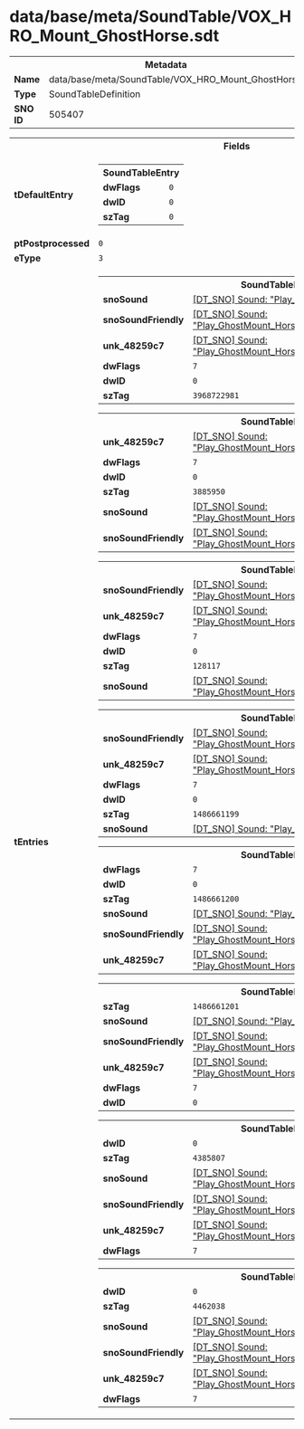 <h1>data/base/meta/SoundTable/VOX_HRO_Mount_GhostHorse.sdt</h1><table><tr><th colspan="100%">Metadata</th></tr><tr><td><b>Name</b></td><td>data/base/meta/SoundTable/VOX_HRO_Mount_GhostHorse.sdt</td></tr><tr><td><b>Type</b></td><td>SoundTableDefinition</td></tr><tr><td><b>SNO ID</b></td><td>505407</td></tr></table>

<table><tr><th colspan="100%">Fields</th></tr><tr><td><b>tDefaultEntry</b></td><td><table><tr><th colspan="100%">SoundTableEntry</th></tr><tr><td><b>dwFlags</b></td><td><code>0</code></td></tr><tr><td><b>dwID</b></td><td><code>0</code></td></tr><tr><td><b>szTag</b></td><td><code>0</code></td></tr></table>

</td></tr><tr><td><b>ptPostprocessed</b></td><td><code>0</code></td></tr><tr><td><b>eType</b></td><td><code>3</code></td></tr><tr><td><b>tEntries</b></td><td><table><tr><th colspan="100%">SoundTableEntry</th></tr><tr><td><b>snoSound</b></td><td><a href="..\Sound\Play_GhostMount_Horse_Vox_RearUp_1P.snd">[DT_SNO] Sound: "Play_GhostMount_Horse_Vox_RearUp_1P"</a></td></tr><tr><td><b>snoSoundFriendly</b></td><td><a href="..\Sound\Play_GhostMount_Horse_Vox_RearUp_3P_Friendly.snd">[DT_SNO] Sound: "Play_GhostMount_Horse_Vox_RearUp_3P_Friendly"</a></td></tr><tr><td><b>unk_48259c7</b></td><td><a href="..\Sound\Play_GhostMount_Horse_Vox_RearUp_3P_Enemy.snd">[DT_SNO] Sound: "Play_GhostMount_Horse_Vox_RearUp_3P_Enemy"</a></td></tr><tr><td><b>dwFlags</b></td><td><code>7</code></td></tr><tr><td><b>dwID</b></td><td><code>0</code></td></tr><tr><td><b>szTag</b></td><td><code>3968722981</code></td></tr></table>


<table><tr><th colspan="100%">SoundTableEntry</th></tr><tr><td><b>unk_48259c7</b></td><td><a href="..\Sound\Play_GhostMount_Horse_Vox_Breathe_Snort_3P_Enemy.snd">[DT_SNO] Sound: "Play_GhostMount_Horse_Vox_Breathe_Snort_3P_Enemy"</a></td></tr><tr><td><b>dwFlags</b></td><td><code>7</code></td></tr><tr><td><b>dwID</b></td><td><code>0</code></td></tr><tr><td><b>szTag</b></td><td><code>3885950</code></td></tr><tr><td><b>snoSound</b></td><td><a href="..\Sound\Play_GhostMount_Horse_Vox_Breathe_Snort_1P.snd">[DT_SNO] Sound: "Play_GhostMount_Horse_Vox_Breathe_Snort_1P"</a></td></tr><tr><td><b>snoSoundFriendly</b></td><td><a href="..\Sound\Play_GhostMount_Horse_Vox_Breathe_Snort_3P_Friendly.snd">[DT_SNO] Sound: "Play_GhostMount_Horse_Vox_Breathe_Snort_3P_Friendly"</a></td></tr></table>


<table><tr><th colspan="100%">SoundTableEntry</th></tr><tr><td><b>snoSoundFriendly</b></td><td><a href="..\Sound\Play_GhostMount_Horse_Vox_Breathe_Gallop_3P_Friendly.snd">[DT_SNO] Sound: "Play_GhostMount_Horse_Vox_Breathe_Gallop_3P_Friendly"</a></td></tr><tr><td><b>unk_48259c7</b></td><td><a href="..\Sound\Play_GhostMount_Horse_Vox_Breathe_Gallop_3P_Enemy.snd">[DT_SNO] Sound: "Play_GhostMount_Horse_Vox_Breathe_Gallop_3P_Enemy"</a></td></tr><tr><td><b>dwFlags</b></td><td><code>7</code></td></tr><tr><td><b>dwID</b></td><td><code>0</code></td></tr><tr><td><b>szTag</b></td><td><code>128117</code></td></tr><tr><td><b>snoSound</b></td><td><a href="..\Sound\Play_GhostMount_Horse_Vox_Breathe_Gallop_1P.snd">[DT_SNO] Sound: "Play_GhostMount_Horse_Vox_Breathe_Gallop_1P"</a></td></tr></table>


<table><tr><th colspan="100%">SoundTableEntry</th></tr><tr><td><b>snoSoundFriendly</b></td><td><a href="..\Sound\Play_GhostMount_Horse_Vox_Scared_3P_Friendly.snd">[DT_SNO] Sound: "Play_GhostMount_Horse_Vox_Scared_3P_Friendly"</a></td></tr><tr><td><b>unk_48259c7</b></td><td><a href="..\Sound\Play_GhostMount_Horse_Vox_Scared_3P_Enemy.snd">[DT_SNO] Sound: "Play_GhostMount_Horse_Vox_Scared_3P_Enemy"</a></td></tr><tr><td><b>dwFlags</b></td><td><code>7</code></td></tr><tr><td><b>dwID</b></td><td><code>0</code></td></tr><tr><td><b>szTag</b></td><td><code>1486661199</code></td></tr><tr><td><b>snoSound</b></td><td><a href="..\Sound\Play_GhostMount_Horse_Vox_Scared_1P.snd">[DT_SNO] Sound: "Play_GhostMount_Horse_Vox_Scared_1P"</a></td></tr></table>


<table><tr><th colspan="100%">SoundTableEntry</th></tr><tr><td><b>dwFlags</b></td><td><code>7</code></td></tr><tr><td><b>dwID</b></td><td><code>0</code></td></tr><tr><td><b>szTag</b></td><td><code>1486661200</code></td></tr><tr><td><b>snoSound</b></td><td><a href="..\Sound\Play_GhostMount_Horse_Vox_Scared_1P.snd">[DT_SNO] Sound: "Play_GhostMount_Horse_Vox_Scared_1P"</a></td></tr><tr><td><b>snoSoundFriendly</b></td><td><a href="..\Sound\Play_GhostMount_Horse_Vox_Scared_3P_Friendly.snd">[DT_SNO] Sound: "Play_GhostMount_Horse_Vox_Scared_3P_Friendly"</a></td></tr><tr><td><b>unk_48259c7</b></td><td><a href="..\Sound\Play_GhostMount_Horse_Vox_Scared_3P_Enemy.snd">[DT_SNO] Sound: "Play_GhostMount_Horse_Vox_Scared_3P_Enemy"</a></td></tr></table>


<table><tr><th colspan="100%">SoundTableEntry</th></tr><tr><td><b>szTag</b></td><td><code>1486661201</code></td></tr><tr><td><b>snoSound</b></td><td><a href="..\Sound\Play_GhostMount_Horse_Vox_Scared_1P.snd">[DT_SNO] Sound: "Play_GhostMount_Horse_Vox_Scared_1P"</a></td></tr><tr><td><b>snoSoundFriendly</b></td><td><a href="..\Sound\Play_GhostMount_Horse_Vox_Scared_3P_Friendly.snd">[DT_SNO] Sound: "Play_GhostMount_Horse_Vox_Scared_3P_Friendly"</a></td></tr><tr><td><b>unk_48259c7</b></td><td><a href="..\Sound\Play_GhostMount_Horse_Vox_Scared_3P_Enemy.snd">[DT_SNO] Sound: "Play_GhostMount_Horse_Vox_Scared_3P_Enemy"</a></td></tr><tr><td><b>dwFlags</b></td><td><code>7</code></td></tr><tr><td><b>dwID</b></td><td><code>0</code></td></tr></table>


<table><tr><th colspan="100%">SoundTableEntry</th></tr><tr><td><b>dwID</b></td><td><code>0</code></td></tr><tr><td><b>szTag</b></td><td><code>4385807</code></td></tr><tr><td><b>snoSound</b></td><td><a href="..\Sound\Play_GhostMount_Horse_Vox_Breathe_Walk_1P.snd">[DT_SNO] Sound: "Play_GhostMount_Horse_Vox_Breathe_Walk_1P"</a></td></tr><tr><td><b>snoSoundFriendly</b></td><td><a href="..\Sound\Play_GhostMount_Horse_Vox_Breathe_Walk_3P_Friendly.snd">[DT_SNO] Sound: "Play_GhostMount_Horse_Vox_Breathe_Walk_3P_Friendly"</a></td></tr><tr><td><b>unk_48259c7</b></td><td><a href="..\Sound\Play_GhostMount_Horse_Vox_Breathe_Walk_3P_Enemy.snd">[DT_SNO] Sound: "Play_GhostMount_Horse_Vox_Breathe_Walk_3P_Enemy"</a></td></tr><tr><td><b>dwFlags</b></td><td><code>7</code></td></tr></table>


<table><tr><th colspan="100%">SoundTableEntry</th></tr><tr><td><b>dwID</b></td><td><code>0</code></td></tr><tr><td><b>szTag</b></td><td><code>4462038</code></td></tr><tr><td><b>snoSound</b></td><td><a href="..\Sound\Play_GhostMount_Horse_Vox_Breathe_Whinnie_1P.snd">[DT_SNO] Sound: "Play_GhostMount_Horse_Vox_Breathe_Whinnie_1P"</a></td></tr><tr><td><b>snoSoundFriendly</b></td><td><a href="..\Sound\Play_GhostMount_Horse_Vox_Breathe_Whinnie_3P_Friendly.snd">[DT_SNO] Sound: "Play_GhostMount_Horse_Vox_Breathe_Whinnie_3P_Friendly"</a></td></tr><tr><td><b>unk_48259c7</b></td><td><a href="..\Sound\Play_GhostMount_Horse_Vox_Breathe_Whinnie_3P_Enemy.snd">[DT_SNO] Sound: "Play_GhostMount_Horse_Vox_Breathe_Whinnie_3P_Enemy"</a></td></tr><tr><td><b>dwFlags</b></td><td><code>7</code></td></tr></table>


</td></tr></table>

